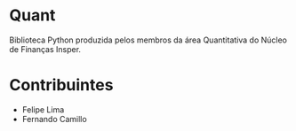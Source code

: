 # Quant
Biblioteca Python produzida pelos membros da área Quantitativa do Núcleo de Finanças Insper.

# Contribuintes
- Felipe Lima
- Fernando Camillo
